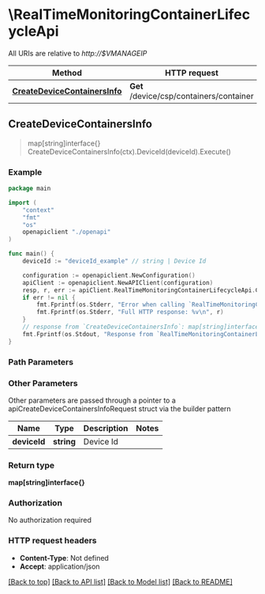 # \RealTimeMonitoringContainerLifecycleApi

All URIs are relative to *http://$VMANAGEIP*

Method | HTTP request | Description
------------- | ------------- | -------------
[**CreateDeviceContainersInfo**](RealTimeMonitoringContainerLifecycleApi.md#CreateDeviceContainersInfo) | **Get** /device/csp/containers/container | 



## CreateDeviceContainersInfo

> map[string]interface{} CreateDeviceContainersInfo(ctx).DeviceId(deviceId).Execute()





### Example

```go
package main

import (
    "context"
    "fmt"
    "os"
    openapiclient "./openapi"
)

func main() {
    deviceId := "deviceId_example" // string | Device Id

    configuration := openapiclient.NewConfiguration()
    apiClient := openapiclient.NewAPIClient(configuration)
    resp, r, err := apiClient.RealTimeMonitoringContainerLifecycleApi.CreateDeviceContainersInfo(context.Background()).DeviceId(deviceId).Execute()
    if err != nil {
        fmt.Fprintf(os.Stderr, "Error when calling `RealTimeMonitoringContainerLifecycleApi.CreateDeviceContainersInfo``: %v\n", err)
        fmt.Fprintf(os.Stderr, "Full HTTP response: %v\n", r)
    }
    // response from `CreateDeviceContainersInfo`: map[string]interface{}
    fmt.Fprintf(os.Stdout, "Response from `RealTimeMonitoringContainerLifecycleApi.CreateDeviceContainersInfo`: %v\n", resp)
}
```

### Path Parameters



### Other Parameters

Other parameters are passed through a pointer to a apiCreateDeviceContainersInfoRequest struct via the builder pattern


Name | Type | Description  | Notes
------------- | ------------- | ------------- | -------------
 **deviceId** | **string** | Device Id | 

### Return type

**map[string]interface{}**

### Authorization

No authorization required

### HTTP request headers

- **Content-Type**: Not defined
- **Accept**: application/json

[[Back to top]](#) [[Back to API list]](../README.md#documentation-for-api-endpoints)
[[Back to Model list]](../README.md#documentation-for-models)
[[Back to README]](../README.md)

